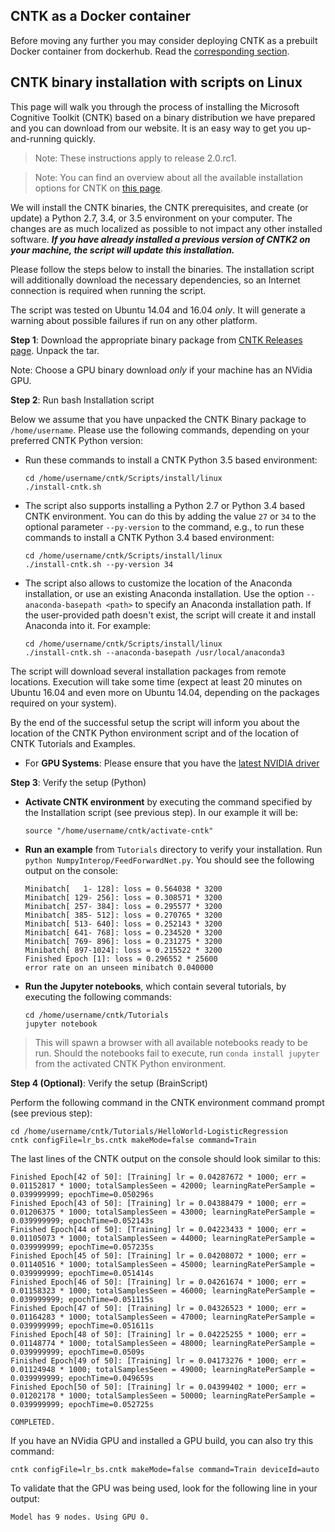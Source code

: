 ## CNTK as a Docker container
Before moving any further you may consider deploying CNTK as a prebuilt Docker container from dockerhub. Read the [corresponding section](./CNTK-Docker-Containers.md).

## CNTK binary installation with scripts on Linux

This page will walk you through the process of installing the Microsoft Cognitive Toolkit (CNTK)
based on a binary distribution we have prepared and you can download from our website. It is an easy way
to get you up-and-running quickly. 

> Note: These instructions apply to release 2.0.rc1.

>Note: You can find an overview about all the available installation options for CNTK on [this page](./Setup-CNTK-on-your-machine.md).

We will install the CNTK binaries, the CNTK prerequisites, and create (or update) a Python 2.7, 3.4, or 3.5 environment 
on your computer. The changes are as much localized as possible to not impact any other installed
software. _**If you have already installed a previous version of CNTK2 on your machine, the script will 
update this installation.**_

Please follow the steps below to install the binaries. The installation script
will additionally download the necessary dependencies, so an Internet
connection is required when running the script.

The script was tested on Ubuntu 14.04 and 16.04 *only*. It will generate a warning about possible failures if run on any other platform.

**Step 1**: Download the appropriate binary package from [CNTK Releases page](https://github.com/Microsoft/CNTK/releases). Unpack the tar.

Note: Choose a GPU binary download *only* if your machine has an NVidia GPU.

**Step 2**: Run bash Installation script

Below we assume that you have unpacked the CNTK Binary package to `/home/username`.
Please use the following commands, depending on your preferred CNTK Python version:

- Run these commands to install a CNTK Python 3.5 based environment:
  ```
  cd /home/username/cntk/Scripts/install/linux
  ./install-cntk.sh
  ```
- The script also supports installing a Python 2.7 or Python 3.4 based CNTK environment. You can do this by adding the value `27` or `34` to the optional parameter `--py-version` to the command, e.g., to run these commands to install a CNTK Python 3.4 based environment:
  ```
  cd /home/username/cntk/Scripts/install/linux
  ./install-cntk.sh --py-version 34
  ```
- The script also allows to customize the location of the Anaconda installation, or use an existing
  Anaconda installation. Use the option `--anaconda-basepath <path>` to specify an Anaconda installation
  path. If the user-provided path doesn't exist, the script will create it and install Anaconda into it.
  For example:
  ```
  cd /home/username/cntk/Scripts/install/linux
  ./install-cntk.sh --anaconda-basepath /usr/local/anaconda3
  ```
 
The script will download several installation packages from remote locations.
Execution will take some time (expect at least 20 minutes on Ubuntu 16.04 and even more on Ubuntu 14.04, depending on the packages required on your system).

By the end of the successful setup the script will inform you about the location of the CNTK Python environment script and of the location of CNTK Tutorials and Examples.

- For **GPU Systems**: Please ensure that you have the [latest NVIDIA driver](http://www.nvidia.com/drivers)

**Step 3**: Verify the setup (Python)

- **Activate CNTK environment** by executing the command specified by the Installation script (see previous step). In our example it will be:
  ```
  source "/home/username/cntk/activate-cntk"
  ```

- **Run an example** from `Tutorials` directory to verify your installation. Run `python NumpyInterop/FeedForwardNet.py`. You should see the following output on the console:
  ```
  Minibatch[   1- 128]: loss = 0.564038 * 3200
  Minibatch[ 129- 256]: loss = 0.308571 * 3200
  Minibatch[ 257- 384]: loss = 0.295577 * 3200
  Minibatch[ 385- 512]: loss = 0.270765 * 3200
  Minibatch[ 513- 640]: loss = 0.252143 * 3200
  Minibatch[ 641- 768]: loss = 0.234520 * 3200
  Minibatch[ 769- 896]: loss = 0.231275 * 3200
  Minibatch[ 897-1024]: loss = 0.215522 * 3200
  Finished Epoch [1]: loss = 0.296552 * 25600
  error rate on an unseen minibatch 0.040000
  ```

- **Run the Jupyter notebooks**, which contain several tutorials, by executing the following commands:
  ```
  cd /home/username/cntk/Tutorials
  jupyter notebook
  ```
> This will spawn a browser with all available notebooks ready to be run. Should the notebooks fail to execute, run `conda install jupyter` from the activated CNTK Python environment.

**Step 4 (Optional)**: Verify the setup (BrainScript)

Perform the following command in the CNTK environment command prompt (see previous step):
```
cd /home/username/cntk/Tutorials/HelloWorld-LogisticRegression
cntk configFile=lr_bs.cntk makeMode=false command=Train
```
The last lines of the CNTK output on the console should look similar to this:
```
Finished Epoch[42 of 50]: [Training] lr = 0.04287672 * 1000; err = 0.01152817 * 1000; totalSamplesSeen = 42000; learningRatePerSample = 0.039999999; epochTime=0.050296s
Finished Epoch[43 of 50]: [Training] lr = 0.04388479 * 1000; err = 0.01206375 * 1000; totalSamplesSeen = 43000; learningRatePerSample = 0.039999999; epochTime=0.052143s
Finished Epoch[44 of 50]: [Training] lr = 0.04223433 * 1000; err = 0.01105073 * 1000; totalSamplesSeen = 44000; learningRatePerSample = 0.039999999; epochTime=0.057235s
Finished Epoch[45 of 50]: [Training] lr = 0.04208072 * 1000; err = 0.01140516 * 1000; totalSamplesSeen = 45000; learningRatePerSample = 0.039999999; epochTime=0.051414s
Finished Epoch[46 of 50]: [Training] lr = 0.04261674 * 1000; err = 0.01158323 * 1000; totalSamplesSeen = 46000; learningRatePerSample = 0.039999999; epochTime=0.051115s
Finished Epoch[47 of 50]: [Training] lr = 0.04326523 * 1000; err = 0.01164283 * 1000; totalSamplesSeen = 47000; learningRatePerSample = 0.039999999; epochTime=0.051611s
Finished Epoch[48 of 50]: [Training] lr = 0.04225255 * 1000; err = 0.01148774 * 1000; totalSamplesSeen = 48000; learningRatePerSample = 0.039999999; epochTime=0.0509s
Finished Epoch[49 of 50]: [Training] lr = 0.04173276 * 1000; err = 0.01124948 * 1000; totalSamplesSeen = 49000; learningRatePerSample = 0.039999999; epochTime=0.049659s
Finished Epoch[50 of 50]: [Training] lr = 0.04399402 * 1000; err = 0.01202178 * 1000; totalSamplesSeen = 50000; learningRatePerSample = 0.039999999; epochTime=0.052725s

COMPLETED.
```
If you have an NVidia GPU and installed a GPU build, you can also try this command:
```
cntk configFile=lr_bs.cntk makeMode=false command=Train deviceId=auto
```
To validate that the GPU was being used, look for the following line in your output:
```
Model has 9 nodes. Using GPU 0.
```
